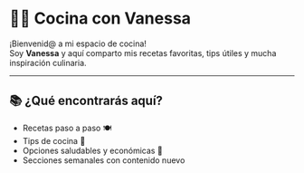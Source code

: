 # 👩‍🍳 Cocina con Vanessa

¡Bienvenid@ a mi espacio de cocina!  
Soy **Vanessa** y aquí comparto mis recetas favoritas, tips útiles y mucha inspiración culinaria.

---

## 📚 ¿Qué encontrarás aquí?

- Recetas paso a paso 🍽️
- Tips de cocina 🧂
- Opciones saludables y económicas 🥗
- Secciones semanales con contenido nuevo

